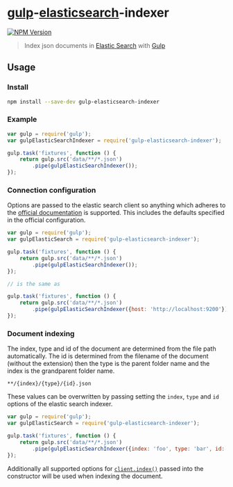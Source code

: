 # [gulp][gulp]-[elasticsearch][es]-indexer

[![NPM Version](https://badge.fury.io/js/gulp-elasticsearch-indexer.png)](http://badge.fury.io/js/gulp-elasticsearch-indexer)

> Index json documents in [Elastic Search][es] with [Gulp][gulp]

## Usage

### Install

```sh
npm install --save-dev gulp-elasticsearch-indexer
```

### Example

```js
var gulp = require('gulp');
var gulpElasticSearchIndexer = require('gulp-elasticsearch-indexer');

gulp.task('fixtures', function () {
    return gulp.src('data/**/*.json')
        .pipe(gulpElasticSearchIndexer());
});
```

### Connection configuration

Options are passed to the elastic search client so anything which adheres to the
[official documentation][es-client-config] is supported. This includes the
defaults specified in the official configuration.

```js
var gulp = require('gulp');
var gulpElasticSearch = require('gulp-elasticsearch-indexer');

gulp.task('fixtures', function () {
    return gulp.src('data/**/*.json')
        .pipe(gulpElasticSearchIndexer());
});

// is the same as

gulp.task('fixtures', function () {
    return gulp.src('data/**/*.json')
        .pipe(gulpElasticSearchIndexer({host: 'http://localhost:9200'}));
});
```
### Document indexing

The index, type and id of the document are determined from the file path
automatically. The id is determined from the filename of the document (without
the extension) then the type is the parent folder name and the index is the
grandparent folder name.

```
**/{index}/{type}/{id}.json
```

These values can be overwritten by passing setting the `index`, `type` and `id`
options of the elastic search indexer.

```js
var gulp = require('gulp');
var gulpElasticSearch = require('gulp-elasticsearch-indexer');

gulp.task('fixtures', function () {
    return gulp.src('data/**/*.json')
        .pipe(gulpElasticSearchIndexer({index: 'foo', type: 'bar', id: 'baz'}));
});
```

Additionally all supported options for [`client.index()`][es-client-index]
passed into the constructor will be used when indexing the document.

 [gulp]: http://gulpjs.com/ "GulpJS"
 [es]: http://elasticsearch.org "Elastic Search"
 [es-type]: http://elasticsearch.org "Elastic Search"
 [es-client-config]: http://www.elasticsearch.org/guide/en/elasticsearch/client/javascript-api/current/configuration.html "Elastic Search JavaScript Client Configuration"
 [es-client-index]: http://www.elasticsearch.org/guide/en/elasticsearch/client/javascript-api/current/api-reference.html#api-index

